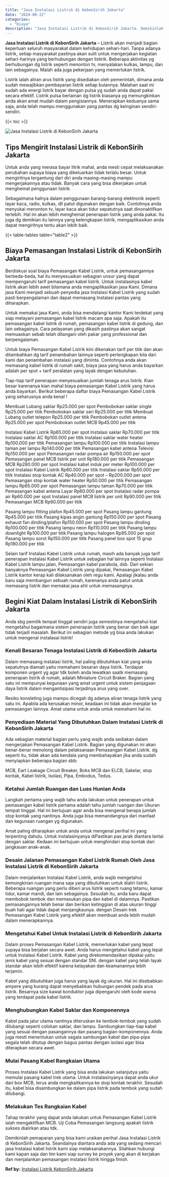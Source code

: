 ```yaml
---
title: "Jasa Instalasi Listrik di KebonSirih Jakarta"
date: "2024-08-22"
categories: 
  - "biaya"
description: "Jasa Instalasi Listrik di KebonSirih Jakarta. Demikinlah pemaparan yang bisa kami uraikan perihal Jasa Instalasi Listrik di KebonSirih Jakarta. Seandainya di..."
---
```


**Jasa Instalasi Listrik di KebonSirih Jakarta** – Listrik akan menjadi bagian keperluan seluruh masyarakat dalam kehidupan sehari-hari. Tanpa adanya listrik, setiap masyarakat pastinya akan sulit untuk mengerjakan kegiatan sehari-harinya yang berhubungan dengan listirik. Beberapa aktivitas yg berhubungan dg listrik seperti menonton tv, menyalakan kulkas, lampu, dan lain sebagainya. Malah ada juga pekerjaan yang memerlukan listrik.

Listrik ialah aliran arus listrik yang disediakan oleh pemerintah, dimana anda sudah mewajibkan pembayaran listrik setiap bulannya. Malahan saat ini sudah ada energi listrik bayar dengan pulsa yg sudah anda dapat pakai secara efektif. Listrik pulsa berlainan dg listrik biasanya yg memungkinkan anda akan amat mudah dalam pengisiannya. Menerapkan keduanya sama saja, anda telah mampu menggunakan yang pantas dg keinginan sendiri-sendiri.

{{< toc >}}

![Jasa Instalasi Listrik di KebonSirih Jakarta](/images/instalasi-listrik-murah02.png)

## Tips Mengirit Instalasi Listrik di KebonSirih Jakarta

Untuk anda yang merasa bayar litrik mahal, anda mesti cepat melaksanakan perubahan supaya biaya yang dikeluarkan tidak terlalu besar. Untuk mengiritnya tergantung dari diri anda masing-masing mampu mengerjakannya atau tidak. Banyak cara yang bisa dikerjakan untuk menghemat penggunaan listrik.

Sebagaimana halnya dalam penggunaan barang-barang elektronik seperti layar kaca, radio, kulkas, dll patut digunakan dengan baik. Contohnya anda menyukai menonton tv, layar kaca akan tidur sepatutnya saat dinonaktifkan terlebih. Hal ini akan lebih menghemat penerapan listrik yang anda pakai. Itu juga dg demikian itu lainnya yang kelengkapan listrik, mengaplikasikan anda dapat mengiritnya tentu akan lebih baik.

{{< table-tables table="table2" >}}

## Biaya Pemasangan Instalasi Listrik di KebonSirih Jakarta

Berdiskusi soal biaya Pemasangan Kabel Listrik, untuk pemasangannya berbeda-beda, hal itu menyesuaikan sebagian unsur yang dapat mempengaruhi tarif pemasangan kabel listrik. Untuk instalasinya kabel listrik akan lebih awet bilamana anda mengaplikasikan jasa Kami. Dimana jasa Kami menjadi sebuah penyedia jasa Instalasi Kabel Listrik yang sudah pasti berpengalaman dan dapat memasang Instalasi pantas yang diharapkan.

Untuk memakai jasa Kami, anda bisa mendatangi kantor Kami terdekat yang siap melayani pemasangan kabel listrik macam apa saja. Apakah itu pemasangan kabel listrik di rumah, pemasangan kabel listrik di gedung, dan lain sebagainya. Cara pelayanan yang dikasih pastinya akan sangat memuaskan sebab telah ditangani oleh pakar yang professional dan berpengalaman.

Untuk biaya Pemasangan Kabel Listrik kini dikenakan tarif per titik dan akan ditambahkan dg tarif penambahan lainnya seperti perlengkapan bila dari kami dan penambahan instalasi yang diminta. Contohnya anda akan memasang kabel listrik di rumah sakit, biaya jasa yang harus anda bayarkan adalah per spot + tarif peralatan yang layak dengan kebutuhan.

Tiap-tiap tarif penerapan menyesuaikan jumlah tenaga arus listrik. Kian besar karenanya kian mahal biaya pemasangan Kabel Listrik yang harus anda bayarkan. Berikut beberapa daftar biaya Pemasangan Kabel Listrik yang seharusnya anda kenal !

Membuat Lubang saklar Rp25.000 per spot Pembobokan saklar single Rp25.000 per titik Pembobokan saklar seri Rp25.000 per titik Membuat Lubang outlet telepon Rp25.000 per titik Pembobokan outlet antena Rp25.000 per spot Pembobokan outlet MCB Rp45.000 per titik

Instalasi Kabel Listrik Rp65.000 per spot Instalasi saklar Rp70.000 per titik Instalasi saklar AC Rp100.000 per titik Instalasi saklar water heater Rp100.000 per titik Pemasangan lampu Rp100.000 per titik Instalasi lampu taman per lampu Rp140.000 per titik Pemasangan kabel antena Televisi Rp150.000 per spot Pemasangan radar pompa air Rp150.000 per spot Pemasangan panel MCB listrik per unit Rp180.000 per titik Pemasangan MCB Rp280.000 per spot Instalasi kabel induk per meter Rp100.000 per spot Instalasi Kabel Listrik Rp60.000 per titik Instalasi saklar Rp50.000 per titik Instalasi stop kontak AC Rp40.000 per spot – Rp200.000 per spot Pemasangan stop kontak water heater Rp50.000 per titik Pemasangan lampu Rp65.000 per spot Pemasangan lampu taman Rp70.000 per titik Pemasangan kabel antena Layar Rp60.000 per spot Instalasi radar pompa air Rp60.000 per spot Instalasi panel MCB listrik per unit Rp90.000 per titik Pemasangan MCB Rp60.000 per titik

Pasang lampu fitting plafon Rp45.000 per spot Pasang lampu gantung Rp45.000 per titik Pasang kipas angin gantung Rp150.000 per spot Pasang exhaust fan dinding/plafon Rp150.000 per spot Pasang lampu dinding Rp100.000 per titik Pasang lampu neon Rp110.000 per titik Pasang lampu downlight Rp100.000 per titik Pasang lampu halogen Rp95.000 per spot Pasang lampu sorot Rp150.000 per titik Pasang panel box spot 15 grup Rp180.000 per titik

Selain tarif Instalasi Kabel Listrik untuk rumah, masih ada banyak juga tarif penerapan Instalasi Kabel Listrik untuk sebagian hal lainnya seperti Instalasi Kabel Listrik lampu jalan, Pemasangan kabel parabola, dsb. Dari sekian banyaknya Pemasangan Kabel Listrik yang dipakai, Pemasangan Kabel Listrik kantor kerap kali dilaksanakan oleh regu kami. Apalagi jikalau anda baru saja membangun sebuah rumah, karenanya anda patut untuk memasang listrik dan memakai jasa ahli untuk memasangnya.

## Begini Kiat Dalam Instalasi Listrik di KebonSirih Jakarta


Anda sbg pemilik tempat tinggal sendiri juga semestinya mengetahui kiat mengetahui bagaimana sistem penerapan listrik yang benar dan baik agar tidak terjadi masalah. Berikut ini sebagian metode yg bisa anda lakukan untuk mengenal instalasai listrik!

### Kenali Besaran Tenaga Instalasi Listrik di KebonSirih Jakarta

Dalam memasang instalasi listrik, hal paling dibutuhkan kiat yang anda sepatutnya diamati yaitu memahami besaran daya listrik. Terdapat komponen urgent yg agar tdk boleh anda lewatkan saatk memasang penerapan listrik di rumah, adalah Miniature Circuit Braker. Bagian yang satu ini mempunyai kegunaan yang amat urgent untuk sistem penjagaan daya listrik dalam mengantisipasi terjadinya arus yang over.

Resiko konsleting juga mampu dicegah dg adanya aliran tenaga listrik yang satu ini. Apabila ada kerusakan minor, keadaan ini tidak akan menjalar ke pemasangan lainnya. Amat utama untuk anda untuk memahami hal ini.

### Penyediaan Material Yang Dibutuhkan Dalam Instalasi Listrik di KebonSirih Jakarta

Ada sebagian material bagian perlu yang wajib anda sediakan dalam mengerjakan Pemasangan Kabel Listrik. Bagian yang digunakan ini akan benar-benar menolong dalam pelaksanaan Pemasangan Kabel Listrik. dg seperti itu, tidak akan ada kendala yang membahayakan jika anda sudah menyiapkan beberapa bagian sbb:

MCB, Eart Leakage Circuit Breaker, Boks MCB dan ELCB, Sakelar, stop kontak, Kabel listrik, Isolasi, Pipa, Embodus, Tedus.

### Ketahui Jumlah Ruangan dan Luas Hunian Anda

Langkah pertama yang wajib tahu anda lakukan untuk penerapan untuk pemasangan kabel listrik pertama adalah tahu jumlah ruangan dan Ukuran tempat tinggal. Hal ini bertujuan agar anda bisa mengenal berapa jumlah stop kontak yang nantinya. Anda juga bisa memandangnya dari manfaat dan kegunaan ruangan yg digunakan.

Amat paling diharapkan untuk anda untuk mengenal perihal ini yang terpenting dahulu. Untuk instalasinyanya diPastikan pas jarak diantara lantai dengan saklar. Kedaan ini bertujuan untuk menghindari stop kontak dari jangkauan anak-anak.

### Desain Jalanan Pemasangan Kabel Listrik Rumah Oleh Jasa Instalasi Listrik di KebonSirih Jakarta

Dalam menjalankan Instalasi Kabel Listrik, anda wajib mengetahui kemungkinan ruangan mana saja yang dibutuhkan untuk dialiri listrik. Beberapa ruangan yang perlu diberi arus listrik seperti ruang tetamu, kamar tidur, kamar mandi, dan lain sebagainya. Sesudah itu, anda baru dapat membobok tembok dan memasukan pipa dan kabel di dalamnya. Pastikan pemasangannya telah benar dan berikan ketinggian di atas ukuran tinggi buah hati agar tidak dapat menjangkaunya. dengan Desain trek Pemasangan Kabel Listrik yang efektif akan membuat anda lebih mudah dalam menerapkannya.

### Mengetahui Kabel Untuk Instalasi Listrik di KebonSirih Jakarta

Dalam proses Pemasangan Kabel Listrik, memerlukan kabel yang tepat supaya bisa berjalan secara awet. Anda harus mengetahui kabel yang tepat untuk Instalasi Kabel Listrik. Kabel yang direkomendasikan dipakai yaitu jenis kabel yang sesuai dengan standar SNI. dengan kabel yang telah layak standar akan lebih efektif karena kelayakan dan keamanannya lebih terjamin.

Kabel yang dibutuhkan juga harus yang layak dg ukuran. Hal ini disebabkan ampere yang kurang dapat menyebabkan hubungan pendek pada arus listrik. Besarnya size kawat konduktor juga dipengaruhi oleh kode warna yang terdapat pada kabel listrik.

### Menghubungkan Kabel Saklar dan Komponennya

Kabel pada jalur utama nantinya diteruskan ke tembok-tembok yang sudah dilubangi seperti colokan saklar, dan lampu. Sambungkan tiap-tiap kabel yang sesuai dengan pasangannya dan pasang bagian-komponennya. Anda juga mesti menentukan untuk segala sambungan kabel dan pipa-pipa segala telah ditutup dengan bagus pantas dengan isolasi agar bisa diterapkan secara awet.

### Mulai Pasang Kabel Rangkaian Utama

Proses Instalasi Kabel Listrik yang bisa anda lakukan selanjutya yaitu memulai pasang kabel trek utama. Untuk instalasinyanya dapat anda ukur dari box MCB, terus anda mengkaitkannya ke stop kontak terakhir. Sesudah itu, kabel bisa disambungkan ke dalam pipa listrik pada tembok yang sudah dilubangi.

### Melakukan Tes Rangkaian Kabel

Tahap terakhir yang dapat anda lakukan untuk Pemasangan Kabel Listrik ialah mengaktifkan MCB. Uji Coba Pemasangan langsung apakah listrik sukses dialirkan atau tdk.

Demikinlah pemaparan yang bisa kami uraikan perihal Jasa Instalasi Listrik di KebonSirih Jakarta. Seandainya diantara anda ada yang sedang mencari jasa Instalasi kabel listrik kami siap melaksanakannya. Silahkan hubungi kami kapan saja dan tim kami siap survey ke proyek yang akan di kerjakan dan menjalankan pemasangan instalasi listrik hingga finish.

**Ref by:** [Instalasi Listrik KebonSirih Jakarta](https://id.wikipedia.org/wiki/Instalasi)
